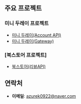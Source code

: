 ## 주요 프로젝트

### 미니 두레이 프로젝트
- [미니 두레이(Account API)](https://github.com/GJ-BE-6/mini-dooray-h-account)
- [미니 두레이(Gateway)](https://github.com/GJ-BE-6/mini-dooray-h-gateway)

### [북스토어 프로젝트]
- [북스토어(리뷰API)](https://github.com/RT9mp/Review-API)


## 연락처

- **이메일**: azurek0922@naver.com

